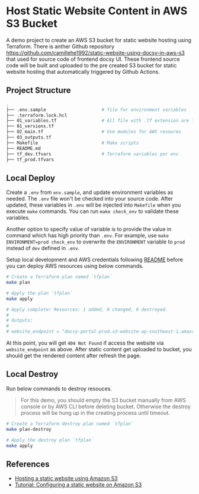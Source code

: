 # Host Static Website Content in AWS S3 Bucket

A demo project to create an AWS S3 bucket for static website hosting using Terraform. There is anther Github repository <https://github.com/camillehe1992/static-website-using-docsy-in-aws-s3> that used for source code of frontend docsy UI. These frontend source code will be built and uploaded to the pre created S3 bucket for static website hosting that automatically triggered by Github Actions.

## Project Structure

```bash
.
├── .env.sample                     # file for environment variables
├── .terraform.lock.hcl
├── 01_variables.tf                 # All file with .tf extension are Terraform related
├── 01_versions.tf
├── 02_main.tf                      # Use modules for AWS resoures
├── 03_outputs.tf
├── Makefile                        # Make scripts
├── README.md
├── tf_dev.tfvars                   # Terraform variables per env
├── tf_prod.tfvars
```

## Local Deploy

Create a `.env` from `env.sample`, and update environment variables as needed. The `.env` file won't be checked into your source code. After updated, these variables in `.env` will be injected into `Makefile` when you execute `make` commands. You can run `make check_env` to validate these variables.

Another option to specify value of variable is to provide the value in command which has high priority than `.env`. For example, use `make ENVIRONMENT=prod check_env` to overwrite the `ENVIRONMENT` variable to `prod` instead of `dev` defined in `.env`.

Setup local development and AWS credentials following [README](../README.md) before you can deploy AWS resources using below commands.

```bash
# Create a Terraform plan named `tfplan`
make plan

# Apply the plan `tfplan`
make apply

# Apply complete! Resources: 1 added, 0 changed, 0 destroyed.
#
# Outputs:
#
# website_endpoint = "docsy-portal-prod.s3-website-ap-southeast-1.amazonaws.com"
```

At this point, you will get `404 Not Found` if access the website via `website_endpoint` as above. After static content get uploaded to bucket, you should get the rendered content after refresh the page.

## Local Destroy

Run below commands to destroy resouces.

> For this demo, you should empty the S3 bucket manually from AWS console or by AWS CLI before deleting bucket. Otherwise the destroy process will be hung up in the creating process until timeout.

```bash
# Create a Terraform destroy plan named `tfplan`
make plan-destroy

# Apply the destroy plan `tfplan`
make apply
```

## References

- [Hosting a static website using Amazon S3](https://docs.aws.amazon.com/AmazonS3/latest/userguide/WebsiteHosting.html)
- [Tutorial: Configuring a static website on Amazon S3](https://docs.aws.amazon.com/AmazonS3/latest/userguide/HostingWebsiteOnS3Setup.html)
